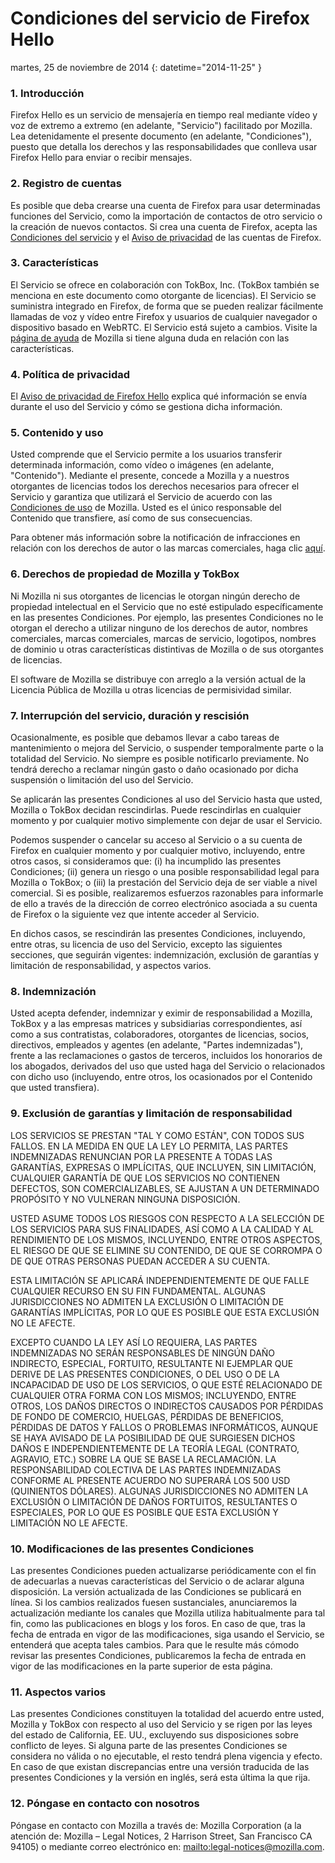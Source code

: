 # Condiciones del servicio de Firefox Hello

martes, 25 de noviembre de 2014
{: datetime="2014-11-25" }

### 1. Introducción 

Firefox Hello es un servicio de mensajería en tiempo real mediante vídeo y voz de extremo a extremo (en adelante, "Servicio") facilitado por Mozilla.  Lea detenidamente el presente documento (en adelante, "Condiciones"), puesto que detalla los derechos y las responsabilidades que conlleva usar Firefox Hello para enviar o recibir mensajes.

### 2. Registro de cuentas

Es posible que deba crearse una cuenta de Firefox para usar determinadas funciones del Servicio, como la importación de contactos de otro servicio o la creación de nuevos contactos.  Si crea una cuenta de Firefox, acepta las [Condiciones del servicio](https://www.mozilla.org/about/legal/terms/services) y el [Aviso de privacidad](https://www.mozilla.org/privacy/firefox-cloud) de las cuentas de Firefox.

### 3. Características

El Servicio se ofrece en colaboración con TokBox, Inc. (TokBox también se menciona en este documento como otorgante de licencias).  El Servicio se suministra integrado en Firefox, de forma que se pueden realizar fácilmente llamadas de voz y vídeo entre Firefox y usuarios de cualquier navegador o dispositivo basado en WebRTC.  El Servicio está sujeto a cambios.  Visite la [página de ayuda](https://support.mozilla.org/products/firefox) de Mozilla si tiene alguna duda en relación con las características. 

### 4. Política de privacidad

El [Aviso de privacidad de Firefox Hello](https://www.mozilla.org/privacy/) explica qué información se envía durante el uso del Servicio y cómo se gestiona dicha información.

### 5. Contenido y uso 

Usted comprende que el Servicio permite a los usuarios transferir determinada información, como vídeo o imágenes (en adelante, "Contenido").  Mediante el presente, concede a Mozilla y a nuestros otorgantes de licencias todos los derechos necesarios para ofrecer el Servicio y garantiza que utilizará el Servicio de acuerdo con las [Condiciones de uso](https://www.mozilla.org/about/legal/acceptable-use) de Mozilla. Usted es el único responsable del Contenido que transfiere, así como de sus consecuencias. 

Para obtener más información sobre la notificación de infracciones en relación con los derechos de autor o las marcas comerciales, haga clic [aquí](https://www.mozilla.org/about/legal/report-abuse/).

### 6. Derechos de propiedad de Mozilla y TokBox

Ni Mozilla ni sus otorgantes de licencias le otorgan ningún derecho de propiedad intelectual en el Servicio que no esté estipulado específicamente en las presentes Condiciones.  Por ejemplo, las presentes Condiciones no le otorgan el derecho a utilizar ninguno de los derechos de autor, nombres comerciales, marcas comerciales, marcas de servicio, logotipos, nombres de dominio u otras características distintivas de Mozilla o de sus otorgantes de licencias.  

El software de Mozilla se distribuye con arreglo a la versión actual de la Licencia Pública de Mozilla u otras licencias de permisividad similar.

### 7. Interrupción del servicio, duración y rescisión

Ocasionalmente, es posible que debamos llevar a cabo tareas de mantenimiento o mejora del Servicio, o suspender temporalmente parte o la totalidad del Servicio. No siempre es posible notificarlo previamente. No tendrá derecho a reclamar ningún gasto o daño ocasionado por dicha suspensión o limitación del uso del Servicio.

Se aplicarán las presentes Condiciones al uso del Servicio hasta que usted, Mozilla o TokBox decidan rescindirlas. Puede rescindirlas en cualquier momento y por cualquier motivo simplemente con dejar de usar el Servicio.

Podemos suspender o cancelar su acceso al Servicio o a su cuenta de Firefox en cualquier momento y por cualquier motivo, incluyendo, entre otros casos, si consideramos que: (i) ha incumplido las presentes Condiciones; (ii) genera un riesgo o una posible responsabilidad legal para Mozilla o TokBox; o (iii) la prestación del Servicio deja de ser viable a nivel comercial. Si es posible, realizaremos esfuerzos razonables para informarle de ello a través de la dirección de correo electrónico asociada a su cuenta de Firefox o la siguiente vez que intente acceder al Servicio.

En dichos casos, se rescindirán las presentes Condiciones, incluyendo, entre otras, su licencia de uso del Servicio, excepto las siguientes secciones, que seguirán vigentes: indemnización, exclusión de garantías y limitación de responsabilidad, y aspectos varios.

### 8. Indemnización

Usted acepta defender, indemnizar y eximir de responsabilidad a Mozilla, TokBox y a las empresas matrices y subsidiarias correspondientes, así como a sus contratistas, colaboradores, otorgantes de licencias, socios, directivos, empleados y agentes (en adelante, "Partes indemnizadas"), frente a las reclamaciones o gastos de terceros, incluidos los honorarios de los abogados, derivados del uso que usted haga del Servicio o relacionados con dicho uso (incluyendo, entre otros, los ocasionados por el Contenido que usted transfiera).

### 9. Exclusión de garantías y limitación de responsabilidad

LOS SERVICIOS SE PRESTAN "TAL Y COMO ESTÁN", CON TODOS SUS FALLOS. EN LA MEDIDA EN QUE LA LEY LO PERMITA, LAS PARTES INDEMNIZADAS RENUNCIAN POR LA PRESENTE A TODAS LAS GARANTÍAS, EXPRESAS O IMPLÍCITAS, QUE INCLUYEN, SIN LIMITACIÓN, CUALQUIER GARANTÍA DE QUE LOS SERVICIOS NO CONTIENEN DEFECTOS, SON COMERCIALIZABLES, SE AJUSTAN A UN DETERMINADO PROPÓSITO Y NO VULNERAN NINGUNA DISPOSICIÓN.

USTED ASUME TODOS LOS RIESGOS CON RESPECTO A LA SELECCIÓN DE LOS SERVICIOS PARA SUS FINALIDADES, ASÍ COMO A LA CALIDAD Y AL RENDIMIENTO DE LOS MISMOS, INCLUYENDO, ENTRE OTROS ASPECTOS, EL RIESGO DE QUE SE ELIMINE SU CONTENIDO, DE QUE SE CORROMPA O DE QUE OTRAS PERSONAS PUEDAN ACCEDER A SU CUENTA.

ESTA LIMITACIÓN SE APLICARÁ INDEPENDIENTEMENTE DE QUE FALLE CUALQUIER RECURSO EN SU FIN FUNDAMENTAL. ALGUNAS JURISDICCIONES NO ADMITEN LA EXCLUSIÓN O LIMITACIÓN DE GARANTÍAS IMPLÍCITAS, POR LO QUE ES POSIBLE QUE ESTA EXCLUSIÓN NO LE AFECTE.

EXCEPTO CUANDO LA LEY ASÍ LO REQUIERA, LAS PARTES INDEMNIZADAS NO SERÁN RESPONSABLES DE NINGÚN DAÑO INDIRECTO, ESPECIAL, FORTUITO, RESULTANTE NI EJEMPLAR QUE DERIVE DE LAS PRESENTES CONDICIONES, O DEL USO O DE LA INCAPACIDAD DE USO DE LOS SERVICIOS, O QUE ESTÉ RELACIONADO DE CUALQUIER OTRA FORMA CON LOS MISMOS; INCLUYENDO, ENTRE OTROS, LOS DAÑOS DIRECTOS O INDIRECTOS CAUSADOS POR PÉRDIDAS DE FONDO DE COMERCIO, HUELGAS, PÉRDIDAS DE BENEFICIOS, PÉRDIDAS DE DATOS Y FALLOS O PROBLEMAS INFORMÁTICOS, AUNQUE SE HAYA AVISADO DE LA POSIBILIDAD DE QUE SURGIESEN DICHOS DAÑOS E INDEPENDIENTEMENTE DE LA TEORÍA LEGAL (CONTRATO, AGRAVIO, ETC.) SOBRE LA QUE SE BASE LA RECLAMACIÓN. LA RESPONSABILIDAD COLECTIVA DE LAS PARTES INDEMNIZADAS CONFORME AL PRESENTE ACUERDO NO SUPERARÁ LOS 500 USD (QUINIENTOS DÓLARES). ALGUNAS JURISDICCIONES NO ADMITEN LA EXCLUSIÓN O LIMITACIÓN DE DAÑOS FORTUITOS, RESULTANTES O ESPECIALES, POR LO QUE ES POSIBLE QUE ESTA EXCLUSIÓN Y LIMITACIÓN NO LE AFECTE.

### 10. Modificaciones de las presentes Condiciones

Las presentes Condiciones pueden actualizarse periódicamente con el fin de adecuarlas a nuevas características del Servicio o de aclarar alguna disposición. La versión actualizada de las Condiciones se publicará en línea. Si los cambios realizados fuesen sustanciales, anunciaremos la actualización mediante los canales que Mozilla utiliza habitualmente para tal fin, como las publicaciones en blogs y los foros. En caso de que, tras la fecha de entrada en vigor de las modificaciones, siga usando el Servicio, se entenderá que acepta tales cambios. Para que le resulte más cómodo revisar las presentes Condiciones, publicaremos la fecha de entrada en vigor de las modificaciones en la parte superior de esta página.

### 11. Aspectos varios

Las presentes Condiciones constituyen la totalidad del acuerdo entre usted, Mozilla y TokBox con respecto al uso del Servicio y se rigen por las leyes del estado de California, EE. UU., excluyendo sus disposiciones sobre conflicto de leyes. Si alguna parte de las presentes Condiciones se considera no válida o no ejecutable, el resto tendrá plena vigencia y efecto. En caso de que existan discrepancias entre una versión traducida de las presentes Condiciones y la versión en inglés, será esta última la que rija.

### 12. Póngase en contacto con nosotros

Póngase en contacto con Mozilla a través de: Mozilla Corporation (a la atención de: Mozilla – Legal Notices, 2 Harrison Street, San Francisco CA 94105) o mediante correo electrónico en: <mailto:legal-notices@mozilla.com>.
